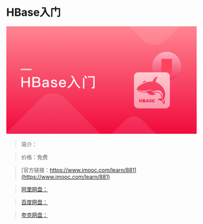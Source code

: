 # HBase入门

![img](../../assets/5fe442fd000130dc05400304.jpg)

> 简介：

> 价格：免费

> [官方链接：https://www.imooc.com/learn/881](https://www.imooc.com/learn/881)

> [阿里网盘：]()

> [百度网盘：]()

> [夸克网盘：]()
